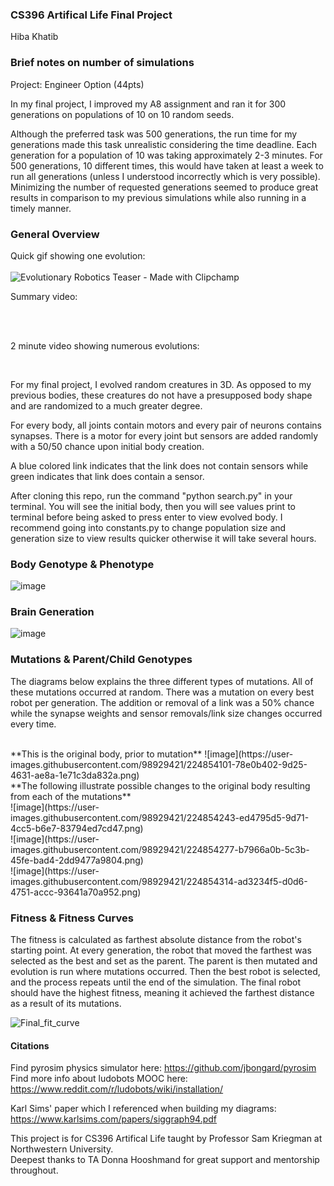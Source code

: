 ### CS396 Artifical Life Final Project 
Hiba Khatib 


### Brief notes on number of simulations
Project: Engineer Option (44pts)


In my final project, I improved my A8 assignment and ran it for 300 generations on populations of 10 on 10 random seeds. 

Although the preferred task was 500 generations, the run time for my generations made this task unrealistic considering the time deadline. Each generation for a population of 10 was taking approximately 2-3 minutes. For 500 generations, 10 different times, this would have taken at least a week to run all generations (unless I understood incorrectly which is very possible). Minimizing the number of requested generations seemed to produce great results in comparison to my previous simulations while also running in a timely manner. 

### General Overview

Quick gif showing one evolution:  
<br>
![Evolutionary Robotics Teaser - Made with Clipchamp](https://user-images.githubusercontent.com/98929421/224638366-e6e78117-206e-42e9-b4c4-2a2197a687cd.gif)
<br>

Summary video: 
<br>

<br>

<br>

2 minute video showing numerous evolutions: 

<br>

For my final project, I evolved random creatures in 3D. As opposed to my previous bodies, these creatures do not have a presupposed body shape and are randomized to a much greater degree. 

For every body, all joints contain motors and every pair of neurons contains synapses. There is a motor for every joint but sensors are added randomly with a 50/50 chance upon initial body creation. 

A blue colored link indicates that the link does not contain sensors while green indicates that link does contain a sensor. 

After cloning this repo, run the command "python search.py" in your terminal. You will see the initial body, then you will see values print to terminal before being asked to press enter to view evolved body. I recommend going into constants.py to change population size and generation size to view results quicker otherwise it will take several hours. 

### Body Genotype & Phenotype 

![image](https://user-images.githubusercontent.com/98929421/224853803-a0b8e540-5527-4b63-a8bb-88034648daf1.png)

### Brain Generation

![image](https://user-images.githubusercontent.com/98929421/224853845-ac0cc1ca-fe03-4950-99c3-0ed0168bd718.png)

### Mutations & Parent/Child Genotypes

The diagrams below explains the three different types of mutations. All of these mutations occurred at random. There was a mutation on every best robot per generation. The addition or removal of a link was a 50% chance while the synapse weights and sensor removals/link size changes occurred every time. 

<br>
    **This is the original body, prior to mutation** 
    ![image](https://user-images.githubusercontent.com/98929421/224854101-78e0b402-9d25-4631-ae8a-1e71c3da832a.png)
<br> 
    **The following illustrate possible changes to the original body resulting from each of the mutations** 
<br> 
    ![image](https://user-images.githubusercontent.com/98929421/224854243-ed4795d5-9d71-4cc5-b6e7-83794ed7cd47.png)
<br>
    ![image](https://user-images.githubusercontent.com/98929421/224854277-b7966a0b-5c3b-45fe-bad4-2dd9477a9804.png)
<br> 
    ![image](https://user-images.githubusercontent.com/98929421/224854314-ad3234f5-d0d6-4751-accc-93641a70a952.png)
<br>

### Fitness & Fitness Curves

The fitness is calculated as farthest absolute distance from the robot's starting point. At every generation, the robot that moved the farthest was selected as the best and set as the parent. The parent is then mutated and evolution is run where mutations occurred. Then the best robot is selected, and the process repeats until the end of the simulation. The final robot should have the highest fitness, meaning it achieved the farthest distance as a result of its mutations. 

![Final_fit_curve](https://user-images.githubusercontent.com/98929421/224611172-dd14414b-769f-42d4-b27b-07e8a2da5bae.png)

#### Citations 

Find pyrosim physics simulator here: https://github.com/jbongard/pyrosim
<br>
Find more info about ludobots MOOC here: https://www.reddit.com/r/ludobots/wiki/installation/
<br>

Karl Sims' paper which I referenced when building my diagrams: https://www.karlsims.com/papers/siggraph94.pdf 
<br>

This project is for CS396 Artifical Life taught by Professor Sam Kriegman at Northwestern University. 
<br>
Deepest thanks to TA Donna Hooshmand for great support and mentorship throughout. 

